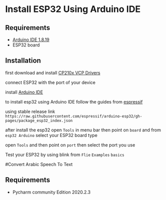 # Install ESP32 Using Arduino IDE

## Requirements

* [Arduino IDE 1.8.19](https://www.arduino.cc/en/software)
* ESP32 board


## Installation

first download and install 
[CP210x VCP Drivers](https://www.silabs.com/developers/usb-to-uart-bridge-vcp-drivers)

connect ESP32 with the port of your device 

install [Arduino IDE](https://www.arduino.cc/en/software)

to install esp32 using Arduino IDE follow the guides from [espressif](https://github.com/espressif/arduino-esp32/blob/master/docs/source/installing.rst)

using stable release link 
```https://raw.githubusercontent.com/espressif/arduino-esp32/gh-pages/package_esp32_index.json```

after install the esp32 open `Tools` in menu bar then point on `board` and from `esp32 Arduino` select your ESP32 board type

open `Tools` and then point on `port` then select the port you use

Test your ESP32 by using blink from `Flie` `Examples` `basics`





#Convert Arabic Speech To Text


## Requirements

* Pycharm community Edition 2020.2.3



